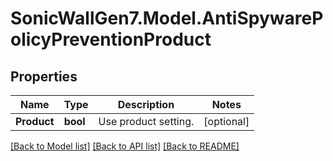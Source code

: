 # SonicWallGen7.Model.AntiSpywarePolicyPreventionProduct

## Properties

Name | Type | Description | Notes
------------ | ------------- | ------------- | -------------
**Product** | **bool** | Use product setting. | [optional] 

[[Back to Model list]](../README.md#documentation-for-models) [[Back to API list]](../README.md#documentation-for-api-endpoints) [[Back to README]](../README.md)

